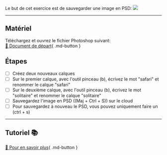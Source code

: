  Le but de cet exercice est de sauvegarder une image en PSD: 
<img src="images/anthony_cantin.jpg">
***  

## Matériel
Téléchargez et ouvrez le fichier Photoshop suivant:   
[📁 Document de départ](https://tim-montmorency.com/compendium/582-121%E2%80%93illustration-numerique/exercices_photoshop/images/anthony_cantin.jpg){ .md-button }   <br>
## Étapes
- [ ] Créez deux nouveaux calques
- [ ] Sur le premier calque, avec l'outil pinceau (b), écrivez le mot "safari" et renommer le calque "safari"
- [ ] Sur le deuxième calque, avec l'outil pinceau (b), écrivez le mot "solitaire"  et renommer le calque "solitaire"
- [ ] Sauvegardez l'image en PSD ((Maj + Ctrl + S)) sur le cloud
- [ ] Pour sauvegardez à nouveau le PSD, vous pouvez uniquement faire un (ctrl + s)
***  
## Tutoriel 📚
[📖 Pour en savoir plus](https://cmontmorency365-my.sharepoint.com/:v:/g/personal/flpilote_cmontmorency_qc_ca/EUHqTCjYyMVCkeIahHqiHHQBQ07BrCDjnLlFiHMkZadSIA?nav=eyJyZWZlcnJhbEluZm8iOnsicmVmZXJyYWxBcHAiOiJPbmVEcml2ZUZvckJ1c2luZXNzIiwicmVmZXJyYWxBcHBQbGF0Zm9ybSI6IldlYiIsInJlZmVycmFsTW9kZSI6InZpZXciLCJyZWZlcnJhbFZpZXciOiJNeUZpbGVzTGlua0NvcHkifX0&e=d1850G){ .md-button }   <br>
